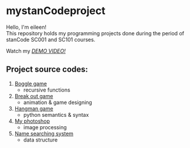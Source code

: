 # mystanCodeproject
Hello, I'm eileen!\
This repository holds my programming projects done during the period of stanCode SC001 and SC101 courses.

Watch my *[DEMO VIDEO!](https://drive.google.com/drive/folders/1Gi3bn9qPW_gR0ISyGzVPLd5Bztdvd7rF?fbclid=IwAR36BW3v_bHn-Idsh-0_ROSWLwrXOzoervZId25OOzH2LX4b6FCGDfULdDg)*

## Project source codes:
1. [Boggle game](https://github.com/tungtunghung/mystanCodeproject/blob/main/mystanCodeprojects/boggle_game/boggle.py)
    - recursive functions
2. [Break out game](https://github.com/tungtunghung/mystanCodeproject/blob/main/mystanCodeprojects/break_out_game/breakout.py)
    - animation & game designing
3. [Hangman game](https://github.com/tungtunghung/mystanCodeproject/blob/main/mystanCodeprojects/hangman_game/hangman.py)
    - python semantics & syntax
4. [My photoshop](https://github.com/tungtunghung/mystanCodeproject/blob/main/mystanCodeprojects/my_photoshop/stanCodoshop.py)
    - image processing
5. [Name searching system](https://github.com/tungtunghung/mystanCodeproject/blob/main/mystanCodeprojects/name_searching_system/babygraphics.py)
    - data structure
